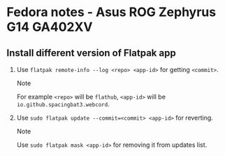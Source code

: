 # Fedora notes - Asus ROG Zephyrus G14 GA402XV

## Install different version of Flatpak app

1. Use `flatpak remote-info --log <repo> <app-id>` for getting `<commit>`.
    > [!NOTE]
    > For example `<repo>` will be `flathub`, `<app-id>` will be `io.github.spacingbat3.webcord`. 

2. Use `sudo flatpak update --commit=<commit> <app-id>` for reverting.
    > [!NOTE]
    > Use `sudo flatpak mask <app-id>` for removing it from updates list.
